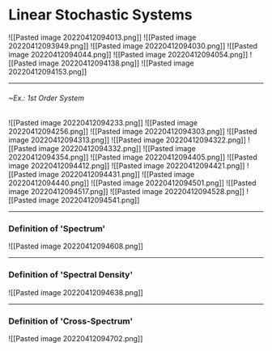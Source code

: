 # Linear Stochastic Systems
![[Pasted image 20220412094013.png]]
![[Pasted image 20220412093949.png]]
![[Pasted image 20220412094030.png]]
![[Pasted image 20220412094044.png]]
![[Pasted image 20220412094054.png]]
![[Pasted image 20220412094138.png]]
![[Pasted image 20220412094153.png]]

----
###### ~Ex.: 1st Order System
![[Pasted image 20220412094233.png]]
![[Pasted image 20220412094256.png]]
![[Pasted image 20220412094303.png]]
![[Pasted image 20220412094313.png]]
![[Pasted image 20220412094322.png]]
![[Pasted image 20220412094332.png]]
![[Pasted image 20220412094354.png]]
![[Pasted image 20220412094405.png]]
![[Pasted image 20220412094412.png]]
![[Pasted image 20220412094421.png]]
![[Pasted image 20220412094431.png]]
![[Pasted image 20220412094440.png]]
![[Pasted image 20220412094501.png]]
![[Pasted image 20220412094517.png]]
![[Pasted image 20220412094528.png]]
![[Pasted image 20220412094541.png]]

---
### Definition of 'Spectrum'
![[Pasted image 20220412094608.png]]

---
### Definition of 'Spectral Density'
![[Pasted image 20220412094638.png]]

---
### Definition of 'Cross-Spectrum'
![[Pasted image 20220412094702.png]]

